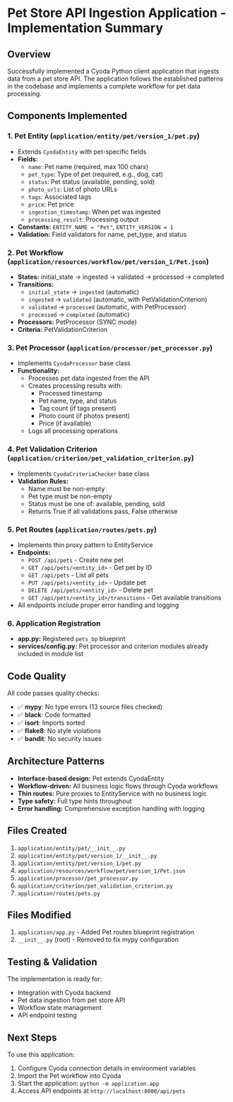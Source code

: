 # Pet Store API Ingestion Application - Implementation Summary

## Overview
Successfully implemented a Cyoda Python client application that ingests data from a pet store API. The application follows the established patterns in the codebase and implements a complete workflow for pet data processing.

## Components Implemented

### 1. Pet Entity (`application/entity/pet/version_1/pet.py`)
- Extends `CyodaEntity` with pet-specific fields
- **Fields:**
  - `name`: Pet name (required, max 100 chars)
  - `pet_type`: Type of pet (required, e.g., dog, cat)
  - `status`: Pet status (available, pending, sold)
  - `photo_urls`: List of photo URLs
  - `tags`: Associated tags
  - `price`: Pet price
  - `ingestion_timestamp`: When pet was ingested
  - `processing_result`: Processing output
- **Constants:** `ENTITY_NAME = "Pet"`, `ENTITY_VERSION = 1`
- **Validation:** Field validators for name, pet_type, and status

### 2. Pet Workflow (`application/resources/workflow/pet/version_1/Pet.json`)
- **States:** initial_state → ingested → validated → processed → completed
- **Transitions:**
  - `initial_state` → `ingested` (automatic)
  - `ingested` → `validated` (automatic, with PetValidationCriterion)
  - `validated` → `processed` (automatic, with PetProcessor)
  - `processed` → `completed` (automatic)
- **Processors:** PetProcessor (SYNC mode)
- **Criteria:** PetValidationCriterion

### 3. Pet Processor (`application/processor/pet_processor.py`)
- Implements `CyodaProcessor` base class
- **Functionality:**
  - Processes pet data ingested from the API
  - Creates processing results with:
    - Processed timestamp
    - Pet name, type, and status
    - Tag count (if tags present)
    - Photo count (if photos present)
    - Price (if available)
  - Logs all processing operations

### 4. Pet Validation Criterion (`application/criterion/pet_validation_criterion.py`)
- Implements `CyodaCriteriaChecker` base class
- **Validation Rules:**
  - Name must be non-empty
  - Pet type must be non-empty
  - Status must be one of: available, pending, sold
  - Returns True if all validations pass, False otherwise

### 5. Pet Routes (`application/routes/pets.py`)
- Implements thin proxy pattern to EntityService
- **Endpoints:**
  - `POST /api/pets` - Create new pet
  - `GET /api/pets/<entity_id>` - Get pet by ID
  - `GET /api/pets` - List all pets
  - `PUT /api/pets/<entity_id>` - Update pet
  - `DELETE /api/pets/<entity_id>` - Delete pet
  - `GET /api/pets/<entity_id>/transitions` - Get available transitions
- All endpoints include proper error handling and logging

### 6. Application Registration
- **app.py:** Registered `pets_bp` blueprint
- **services/config.py:** Pet processor and criterion modules already included in module list

## Code Quality
All code passes quality checks:
- ✅ **mypy**: No type errors (13 source files checked)
- ✅ **black**: Code formatted
- ✅ **isort**: Imports sorted
- ✅ **flake8**: No style violations
- ✅ **bandit**: No security issues

## Architecture Patterns
- **Interface-based design:** Pet extends CyodaEntity
- **Workflow-driven:** All business logic flows through Cyoda workflows
- **Thin routes:** Pure proxies to EntityService with no business logic
- **Type safety:** Full type hints throughout
- **Error handling:** Comprehensive exception handling with logging

## Files Created
1. `application/entity/pet/__init__.py`
2. `application/entity/pet/version_1/__init__.py`
3. `application/entity/pet/version_1/pet.py`
4. `application/resources/workflow/pet/version_1/Pet.json`
5. `application/processor/pet_processor.py`
6. `application/criterion/pet_validation_criterion.py`
7. `application/routes/pets.py`

## Files Modified
1. `application/app.py` - Added Pet routes blueprint registration
2. `__init__.py` (root) - Removed to fix mypy configuration

## Testing & Validation
The implementation is ready for:
- Integration with Cyoda backend
- Pet data ingestion from pet store API
- Workflow state management
- API endpoint testing

## Next Steps
To use this application:
1. Configure Cyoda connection details in environment variables
2. Import the Pet workflow into Cyoda
3. Start the application: `python -m application.app`
4. Access API endpoints at `http://localhost:8000/api/pets`

